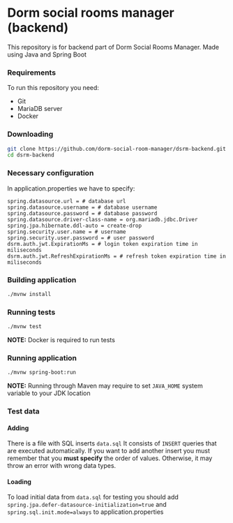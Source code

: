 # Dorm social rooms manager (backend)

This repository is for backend part of Dorm Social Rooms Manager.
Made using Java and Spring Boot

### Requirements

To run this repository you need:
 - Git
 - MariaDB server
 - Docker

### Downloading

```bash
git clone https://github.com/dorm-social-room-manager/dsrm-backend.git
cd dsrm-backend
```

### Necessary configuration
In application.properties we have to specify:
```
spring.datasource.url = # database url
spring.datasource.username = # database username
spring.datasource.password = # database password
spring.datasource.driver-class-name = org.mariadb.jdbc.Driver
spring.jpa.hibernate.ddl-auto = create-drop
spring.security.user.name = # username
spring.security.user.password = # user password
dsrm.auth.jwt.ExpirationMs = # login token expiration time in miliseconds
dsrm.auth.jwt.RefreshExpirationMs = # refresh token expiration time in miliseconds
```

### Building application
```bash
./mvnw install
```

### Running tests

```bash
./mvnw test
```

**NOTE:** Docker is required to run tests

### Running application

```bash
./mvnw spring-boot:run
```

**NOTE:** Running through Maven may require to set `JAVA_HOME` system variable to your JDK location

### Test data
#### Adding 
There is a file with SQL inserts `data.sql`
It consists of `INSERT` queries that are executed automatically. 
If you want to add another insert you must remember that you **must specify** the order of values.
Otherwise, it may throw an error with wrong data types.

#### Loading 
To load initial data from `data.sql` for testing you should add
`spring.jpa.defer-datasource-initialization=true` and `spring.sql.init.mode=always`
to application.properties







